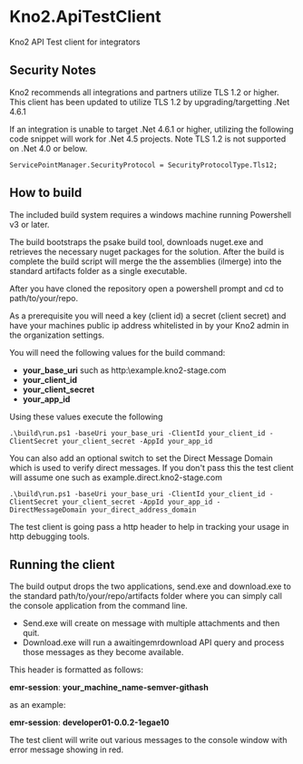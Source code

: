# Kno2.ApiTestClient
Kno2 API Test client for integrators

## Security Notes
Kno2 recommends all integrations and partners utilize TLS 1.2 or higher. This client has been updated to utilize TLS 1.2 by upgrading/targetting .Net 4.6.1

If an integration is unable to target .Net 4.6.1 or higher, utilizing the following code snippet will work for .Net 4.5 projects. Note TLS 1.2 is not supported on .Net 4.0 or below.

`ServicePointManager.SecurityProtocol = SecurityProtocolType.Tls12;`

## How to build ##
The included build system requires a windows machine running Powershell v3 or
later.

The build bootstraps the psake build tool, downloads nuget.exe and retrieves the
necessary nuget packages for the solution.  After the build is complete the build
script will merge the the assemblies (ilmerge) into the standard artifacts
folder as a single executable.

After you have cloned the repository open a powershell prompt and cd to path/to/your/repo.

As a prerequisite you will need a key (client id) a secret (client 
secret) and have your machines public ip address whitelisted in by your Kno2 admin in the organization settings.

You will need the following values for the build command:

- **your\_base\_uri** such as http:\\example.kno2-stage.com
- **your\_client\_id**
- **your\_client\_secret**
- **your\_app\_id**

Using these values execute the following

    .\build\run.ps1 -baseUri your_base_uri -ClientId your_client_id -ClientSecret your_client_secret -AppId your_app_id

You can also add an optional switch to set the Direct Message Domain which is used to verify direct messages.  If you don't pass this the test client will assume one such as example.direct.kno2-stage.com

    .\build\run.ps1 -baseUri your_base_uri -ClientId your_client_id -ClientSecret your_client_secret -AppId your_app_id -DirectMessageDomain your_direct_address_domain

The test client is going pass a http header to help in tracking your usage in http debugging tools.


## Running the client ##

The build output drops the two applications, send.exe and download.exe to the standard path/to/your/repo/artifacts folder where you can simply call the console application from the command line.

- Send.exe will create on message with multiple attachments and then quit.
- Download.exe will run a awaitingemrdownload API query and process those messages as they become available.


This header is formatted as follows:

**emr-session**: **your\_machine\_name\-semver\-githash**

as an example:

**emr-session**: **developer01-0.0.2-1egae10**

The test client will write out various messages to the console window with error message showing in red.

